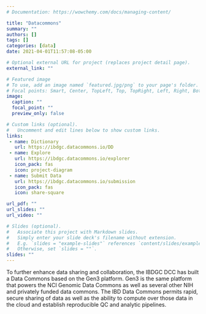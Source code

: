 ```yaml
---
# Documentation: https://wowchemy.com/docs/managing-content/

title: "Datacommons"
summary: ""
authors: []
tags: []
categories: [data]
date: 2021-04-01T11:57:08-05:00

# Optional external URL for project (replaces project detail page).
external_link: ""

# Featured image
# To use, add an image named `featured.jpg/png` to your page's folder.
# Focal points: Smart, Center, TopLeft, Top, TopRight, Left, Right, BottomLeft, Bottom, BottomRight.
image:
  caption: ""
  focal_point: ""
  preview_only: false

# Custom links (optional).
#   Uncomment and edit lines below to show custom links.
links:
 - name: Dictionary
   url: https://ibdgc.datacommons.io/DD
 - name: Explore
   url: https://ibdgc.datacommons.io/explorer
   icon_pack: fas
   icon: project-diagram
 - name: Submit Data
   url: https://ibdgc.datacommons.io/submission
   icon_pack: fas
   icon: share-square

url_pdf: ""
url_slides: ""
url_video: ""

# Slides (optional).
#   Associate this project with Markdown slides.
#   Simply enter your slide deck's filename without extension.
#   E.g. `slides = "example-slides"` references `content/slides/example-slides.md`.
#   Otherwise, set `slides = ""`.
slides: ""
---
```

To further enhance data sharing and collaboration, the IBDGC DCC has built a Data Commons based on the Gen3 platform. Gen3 is the same platform that powers the NCI Genomic Data Commons as well as several other NIH and privately funded data commons. The IBD Data Commons permits rapid, secure sharing of data as well as the ability to compute over those data in the cloud and establish reproducible QC and analytic pipelines.
